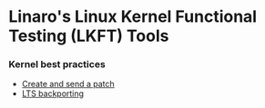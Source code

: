 # Linaro's Linux Kernel Functional Testing (LKFT) Tools

### Kernel best practices

* [Create and send a patch](https://github.com/Linaro/lkft-tools/blob/master/kernel-docs/create-and-send-a-patch.md)
* [LTS backporting](https://github.com/Linaro/lkft-tools/blob/roxell-test/kernel-docs/lts-backporting.md)
